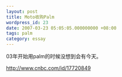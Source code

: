```yaml
---
layout: post
title: Moto收购Palm
wordpress_id: 23
date: 2007-03-23 05:05:05.000000000 +08:00
tags: palm
category: essay
---
```

03年开始用palm的时候没想到会有今天。

<http://www.cnbc.com/id/17720849>
